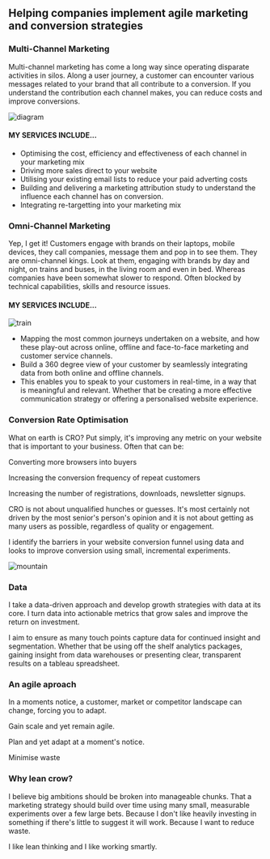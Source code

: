 <div class="hero">
  <h2>Helping companies implement agile marketing and conversion strategies</h2>
</div>
<div id="multi_channel" class="section">
  <div class="section-content">
    <h3>Multi-Channel Marketing</h3>
    <p>Multi-channel marketing has come a long way since operating disparate activities in silos. Along a user journey, a customer
      can encounter various messages related to your brand that all contribute to a conversion. If you understand the contribution
      each channel makes, you can reduce costs and improve conversions. </p>
    <img src="img/diagram.png" alt="diagram" />
    <h4>MY SERVICES INCLUDE...</h4>
    <ul>
      <li>Optimising the cost, efficiency and effectiveness of each channel in your marketing mix</li>
      <li>Driving more sales direct to your website</li>
      <li>Utilising your existing email lists to reduce your paid adverting costs</li>
      <li>Building and delivering a marketing attribution study to understand the influence each channel has on conversion.</li>
      <li>Integrating re-targetting into your marketing mix</li>
    </ul>
  </div>
</div>
<div id="omni_channel" class="section">
  <div class="section-content">
    <h3>Omni-Channel Marketing</h3>
    <p>Yep, I get it! Customers engage with brands on their laptops, mobile devices, they call companies, message them and pop
      in to see them. They are omni-channel kings. Look at them, engaging with brands by day and night, on trains and buses,
      in the living room and even in bed. Whereas companies have been somewhat slower to respond. Often blocked by technical
      capabilities, skills and resource issues.</p>
    <h4>MY SERVICES INCLUDE...</h4>
    <img src="img/train.jpg" alt="train" class="img-right" />
    <ul>
      <li>Mapping the most common journeys undertaken on a website, and how these play-out across online, offline and face-to-face
        marketing and customer service channels.</li>
      <li>Build a 360 degree view of your customer by seamlessly integrating data from both online and offline channels.</li>
      <li>This enables you to speak to your customers in real-time, in a way that is meaningful and relevant. Whether that be
        creating a more effective communication strategy or offering a personalised website experience.</li>
    </ul>
  </div>
</div>
<div id="cro" class="section">
  <div class="section-content">
    <h3>Conversion Rate Optimisation</h3>
    <p>What on earth is CRO? Put simply, it's improving any metric on your website that is important to your business. Often
      that can be:</p>
    <p>Converting more browsers into buyers</p>
    <p>Increasing the conversion frequency of repeat customers</p>
    <p>Increasing the number of registrations, downloads, newsletter signups.</p>
    <p>CRO is not about unqualified hunches or guesses. It's most certainly not driven by the most senior's person's opinion
      and it is not about getting as many users as possible, regardless of quality or engagement.</p>
    <p>I identify the barriers in your website conversion funnel using data and looks to improve conversion using small, incremental
      experiments.</p>
    <img src="img/mountains.jpg" alt="mountain" />
  </div>
</div>
<div id="data_driven" class="section">
  <div class="section-content">
    <h3>Data</h3>
    <p>I take a data-driven approach and develop growth strategies with data at its core. I turn data into actionable metrics
      that grow sales and improve the return on investment.</p>
    <p>I aim to ensure as many touch points capture data for continued insight and segmentation. Whether that be using off the
      shelf analytics packages, gaining insight from data warehouses or presenting clear, transparent results on a tableau
      spreadsheet.</p>
  </div>
</div>
<div id="agile" class="section">
  <div class="section-content">
    <h3>An agile aproach</h3>
    <p>In a moments notice, a customer, market or competitor landscape can change, forcing you to adapt.
      <p>
        <p>Gain scale and yet remain agile.
          <p>
            <p>Plan and yet adapt at a moment's notice.
              <p>
                <p>Minimise waste
                  <p>
                    <h3>Why lean crow?</h3>
                    <p>I believe big ambitions should be broken into manageable chunks. That a marketing strategy should build
                      over time using many small, measurable experiments over a few large bets. Because I don't like heavily
                      investing in something if there's little to suggest it will work. Because I want to reduce waste.
                      <p>
                        <p>I like lean thinking and I like working smartly.
                          <p>
  </div>
</div>
